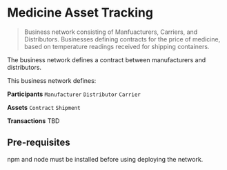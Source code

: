 # Medicine Asset Tracking

> Business network consisting of Manfuacturers, Carriers, and Distributors.  Businesses defining contracts for the price of medicine, based on temperature readings received for shipping containers.

The business network defines a contract between manufacturers and distributors.

This business network defines:

**Participants**
`Manufacturer` `Distributor` `Carrier`

**Assets**
`Contract` `Shipment`

**Transactions**
TBD

## Pre-requisites

npm and node must be installed before using deploying the network.